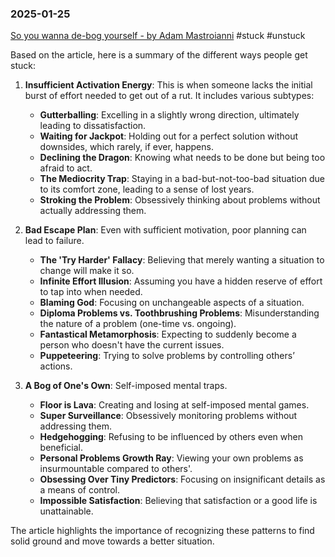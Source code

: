 ### 2025-01-25
[So you wanna de-bog yourself - by Adam Mastroianni](https://www.experimental-history.com/p/so-you-wanna-de-bog-yourself) #stuck #unstuck

Based on the article, here is a summary of the different ways people get stuck:

1. **Insufficient Activation Energy**: This is when someone lacks the initial burst of effort needed to get out of a rut. It includes various subtypes:
   - **Gutterballing**: Excelling in a slightly wrong direction, ultimately leading to dissatisfaction.
   - **Waiting for Jackpot**: Holding out for a perfect solution without downsides, which rarely, if ever, happens.
   - **Declining the Dragon**: Knowing what needs to be done but being too afraid to act.
   - **The Mediocrity Trap**: Staying in a bad-but-not-too-bad situation due to its comfort zone, leading to a sense of lost years.
   - **Stroking the Problem**: Obsessively thinking about problems without actually addressing them.

2. **Bad Escape Plan**: Even with sufficient motivation, poor planning can lead to failure.
   - **The 'Try Harder' Fallacy**: Believing that merely wanting a situation to change will make it so.
   - **Infinite Effort Illusion**: Assuming you have a hidden reserve of effort to tap into when needed.
   - **Blaming God**: Focusing on unchangeable aspects of a situation.
   - **Diploma Problems vs. Toothbrushing Problems**: Misunderstanding the nature of a problem (one-time vs. ongoing).
   - **Fantastical Metamorphosis**: Expecting to suddenly become a person who doesn't have the current issues.
   - **Puppeteering**: Trying to solve problems by controlling others’ actions.

3. **A Bog of One's Own**: Self-imposed mental traps.
   - **Floor is Lava**: Creating and losing at self-imposed mental games.
   - **Super Surveillance**: Obsessively monitoring problems without addressing them.
   - **Hedgehogging**: Refusing to be influenced by others even when beneficial.
   - **Personal Problems Growth Ray**: Viewing your own problems as insurmountable compared to others'.
   - **Obsessing Over Tiny Predictors**: Focusing on insignificant details as a means of control.
   - **Impossible Satisfaction**: Believing that satisfaction or a good life is unattainable.

The article highlights the importance of recognizing these patterns to find solid ground and move towards a better situation.

